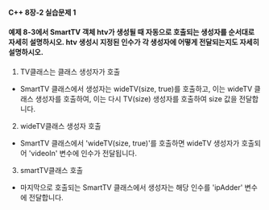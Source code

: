 #### C++ 8장-2 실습문제 1
#### 예제 8-3에서 SmartTV 객체 htv가 생성될 때 자동으로 호출되는 생성자를 순서대로 자세히 설명하시오.  htv 생성시 지정된 인수가 각 생성자에 어떻게 전달되는지도 자세히 설명하시오.

1. TV클래스는 클래스 생성자가 호출
- SmartTV 클래스에서 생성자는 wideTV(size, true)를 호출하고, 이는 wideTV 클래스 생성자를 호출하여, 이는 다시 TV(size) 생성자를 호출하여 size 값을 전달합니다.
2. wideTV클래스 생성자 호출
- SmartTV 클래스에서 'wideTV(size, true)'를 호출하면 wideTV 생성자가 호출되어 'videoIn' 변수에 인수가 전달됩니다.
3. smartTV클래스 호출
- 마지막으로 호출되는 SmartTV 클래스에서 생성자는 해당 인수를 'ipAdder' 변수에 전달합니다.
